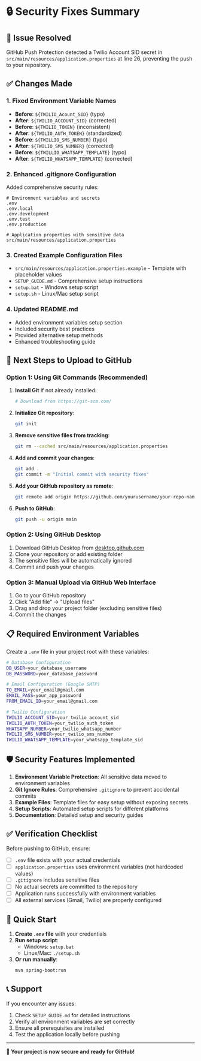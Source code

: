 # 🔒 Security Fixes Summary

## 🚨 Issue Resolved
GitHub Push Protection detected a Twilio Account SID secret in `src/main/resources/application.properties` at line 26, preventing the push to your repository.

## ✅ Changes Made

### 1. **Fixed Environment Variable Names**
- **Before**: `${TWILIO_Acount_SID}` (typo)
- **After**: `${TWILIO_ACCOUNT_SID}` (corrected)
- **Before**: `${TWILIO_TOKEN}` (inconsistent)
- **After**: `${TWILIO_AUTH_TOKEN}` (standardized)
- **Before**: `${TWILLIO_SMS_NUMBER}` (typo)
- **After**: `${TWILIO_SMS_NUMBER}` (corrected)
- **Before**: `${TWILLIO_WHATSAPP_TEMPLATE}` (typo)
- **After**: `${TWILIO_WHATSAPP_TEMPLATE}` (corrected)

### 2. **Enhanced .gitignore Configuration**
Added comprehensive security rules:
```gitignore
# Environment variables and secrets
.env
.env.local
.env.development
.env.test
.env.production

# Application properties with sensitive data
src/main/resources/application.properties
```

### 3. **Created Example Configuration Files**
- `src/main/resources/application.properties.example` - Template with placeholder values
- `SETUP_GUIDE.md` - Comprehensive setup instructions
- `setup.bat` - Windows setup script
- `setup.sh` - Linux/Mac setup script

### 4. **Updated README.md**
- Added environment variables setup section
- Included security best practices
- Provided alternative setup methods
- Enhanced troubleshooting guide

## 🔧 Next Steps to Upload to GitHub

### Option 1: Using Git Commands (Recommended)

1. **Install Git** if not already installed:
   ```bash
   # Download from https://git-scm.com/
   ```

2. **Initialize Git repository**:
   ```bash
   git init
   ```

3. **Remove sensitive files from tracking**:
   ```bash
   git rm --cached src/main/resources/application.properties
   ```

4. **Add and commit your changes**:
   ```bash
   git add .
   git commit -m "Initial commit with security fixes"
   ```

5. **Add your GitHub repository as remote**:
   ```bash
   git remote add origin https://github.com/yourusername/your-repo-name.git
   ```

6. **Push to GitHub**:
   ```bash
   git push -u origin main
   ```

### Option 2: Using GitHub Desktop

1. Download GitHub Desktop from [desktop.github.com](https://desktop.github.com/)
2. Clone your repository or add existing folder
3. The sensitive files will be automatically ignored
4. Commit and push your changes

### Option 3: Manual Upload via GitHub Web Interface

1. Go to your GitHub repository
2. Click "Add file" → "Upload files"
3. Drag and drop your project folder (excluding sensitive files)
4. Commit the changes

## 📋 Required Environment Variables

Create a `.env` file in your project root with these variables:

```bash
# Database Configuration
DB_USER=your_database_username
DB_PASSWORD=your_database_password

# Email Configuration (Google SMTP)
TO_EMAIL=your_email@gmail.com
EMAIL_PASS=your_app_password
FROM_EMAIL_ID=your_email@gmail.com

# Twilio Configuration
TWILIO_ACCOUNT_SID=your_twilio_account_sid
TWILIO_AUTH_TOKEN=your_twilio_auth_token
WHATSAPP_NUMBER=your_twilio_whatsapp_number
TWILIO_SMS_NUMBER=your_twilio_sms_number
TWILIO_WHATSAPP_TEMPLATE=your_whatsapp_template_sid
```

## 🛡️ Security Features Implemented

1. **Environment Variable Protection**: All sensitive data moved to environment variables
2. **Git Ignore Rules**: Comprehensive `.gitignore` to prevent accidental commits
3. **Example Files**: Template files for easy setup without exposing secrets
4. **Setup Scripts**: Automated setup scripts for different platforms
5. **Documentation**: Detailed setup and security guides

## ✅ Verification Checklist

Before pushing to GitHub, ensure:

- [ ] `.env` file exists with your actual credentials
- [ ] `application.properties` uses environment variables (not hardcoded values)
- [ ] `.gitignore` includes sensitive files
- [ ] No actual secrets are committed to the repository
- [ ] Application runs successfully with environment variables
- [ ] All external services (Gmail, Twilio) are properly configured

## 🚀 Quick Start

1. **Create `.env` file** with your credentials
2. **Run setup script**:
   - Windows: `setup.bat`
   - Linux/Mac: `./setup.sh`
3. **Or run manually**:
   ```bash
   mvn spring-boot:run
   ```

## 📞 Support

If you encounter any issues:
1. Check `SETUP_GUIDE.md` for detailed instructions
2. Verify all environment variables are set correctly
3. Ensure all prerequisites are installed
4. Test the application locally before pushing

---

**🎉 Your project is now secure and ready for GitHub!** 